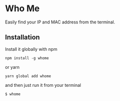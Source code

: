 # Who Me

Easily find your IP and MAC address from the terminal.

## Installation

Install it globally with npm

    npm install -g whome

or yarn

    yarn global add whome

and then just run it from your terminal

    $ whome